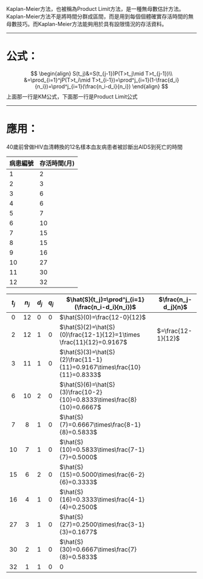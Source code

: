 Kaplan-Meier方法，也被稱為Product Limit方法，是一種無母數估計方法。Kaplan-Meier方法不是將時間分群成區間，而是用到每個個體確實存活時間的無母數技巧。而Kaplan-Meier方法能夠用於具有設限情況的存活資料。
- - -
# 公式：
$$
\begin{align}
S(t_j)&=S(t_{j-1})P(T>t_j\mid T>t_{j-1})\\
&=\prod_{i=1}^jP(T>t_i\mid T>t_{i-1})=\prod^j_{i=1}(1-\frac{d_i}{n_i})=\prod^j_{i=1}(\frac{n_i-d_i}{n_i})
\end{align}
$$
上面那一行是KM公式，下面那一行是Product Limit公式
- - -
# 應用：
40歲前曾做HIV血清轉換的12名樣本血友病患者被診斷出AIDS到死亡的時間

| 病患編號 | 存活時間(月) |
| ---- | ------- |
| 1    | 2       |
| 2    | 3       |
| 3    | 6       |
| 4    | 6       |
| 5    | 7       |
| 6    | 10      |
| 7    | 15      |
| 8    | 15      |
| 9    | 16      |
| 10   | 27      |
| 11   | 30      |
| 12   | 32      |


| $t_j$ | $n_j$ | $d_j$ | $q_j$ | $\hat{S}(t_j)=\prod^j_{i=1}(\frac{n_i-d_i}{n_i})$                       | $\frac{n_j-d_j}{n}$ |
| :---: | :---: | ----- | ----- | ----------------------------------------------------------------------- | ------------------- |
|   0   |  12   | 0     | 0     | $\hat{S}(0)=\frac{12-0}{12}$                                            |                     |
|   2   |  12   | 1     | 0     | $\hat{S}(2)=\hat{S}(0)\frac{12-1}{12}=1\times \frac{11}{12}=0.9167$     | $=\frac{12-1}{12}$  |
|   3   |  11   | 1     | 0     | $\hat{S}(3)=\hat{S}(2)\frac{11-1}{11}=0.9167\times\frac{10}{11}=0.8333$ |                     |
|   6   |  10   | 2     | 0     | $\hat{S}(6)=\hat{S}(3)\frac{10-2}{10}=0.8333\times\frac{8}{10}=0.6667$  |                     |
|   7   |   8   | 1     | 0     | $\hat{S}(7)=0.6667\times\frac{8-1}{8}=0.5833$                           |                     |
|  10   |   7   | 1     | 0     | $\hat{S}(10)=0.5833\times\frac{7-1}{7}=0.5000$                          |                     |
|  15   |   6   | 2     | 0     | $\hat{S}(15)=0.5000\times\frac{6-2}{6}=0.3333$                          |                     |
|  16   |   4   | 1     | 0     | $\hat{S}(16)=0.3333\times\frac{4-1}{4}=0.2500$                          |                     |
|  27   |   3   | 1     | 0     | $\hat{S}(27)=0.2500\times\frac{3-1}{3}=0.1677$                          |                     |
|  30   |   2   | 1     | 0     | $\hat{S}(30)=0.6667\times\frac{7}{8}=0.5833$                            |                     |
|  32   |   1   | 1     | 0     | 0                                                                       |                     |
